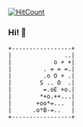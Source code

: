 [![HitCount](https://komarev.com/ghpvc/?username=manudevcode&label=Profile%20views&color=60dae2&style=flat)](https://github.com/anakix)
### Hi! 👋

```
+-----------------+
|               ..|
|            o + +|
|         . = = =.|
|         .o O + .|
|        S .. O  .|
|         =.oE +o.|
|        *+o.++...|
|       +oo*=...  |
|      .o*B-=..   |
+-----------------+
```
